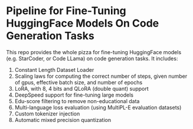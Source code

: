 # Pipeline for Fine-Tuning HuggingFace Models On Code Generation Tasks

This repo provides the whole pizza for fine-tuning HuggingFace models (e.g. StarCoder, or Code LLama) on code generation tasks.
It includes:

1. Constant Length Dataset Loader
2. Scaling laws for computing the correct number of steps, given number of gpus, effective batch size, and number of epochs
3. LoRA, with 8, 4 bits and QLoRA (double quant) support
4. DeepSpeed support for fine-tuning large models
5. Edu-score filtering to remove non-educational data
6. Multi-language loss evaluation (using MultiPL-E evaluation datasets)
7. Custom tokenizer injection
8. Automatic mixed precision quantization
